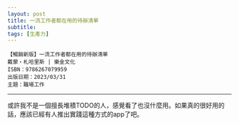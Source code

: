 ```yaml
---
layout: post
title: 一流工作者都在用的待辦清單
subtitle: 
tags: [生產力]
---
```


```
【暢銷新版】一流工作者都在用的待辦清單 
戴蒙・札哈里斯 | 樂金文化
ISBN：9786267079959
出版日期：2023/03/31
主題：職場工作
```

---

或許我不是一個擅長堆積TODO的人，感覺看了也沒什麼用。如果真的很好用的話，應該已經有人推出實踐這種方式的app了吧。